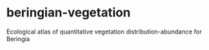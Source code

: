 # beringian-vegetation
Ecological atlas of quantitative vegetation distribution-abundance for Beringia
